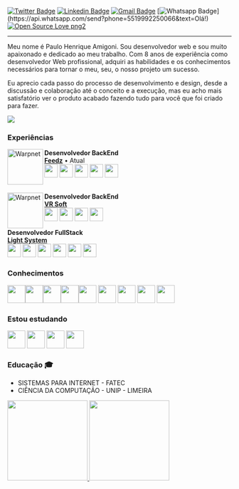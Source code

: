 

<p align="center">
   
[![Twitter Badge](https://img.shields.io/badge/-@pauloamigoni-1ca0f1?style=flat-square&labelColor=1ca0f1&logo=twitter&logoColor=white&link=https://twitter.com/pauloamigoni)](https://twitter.com/pauloamigoni) [![Linkedin Badge](https://img.shields.io/badge/-PauloAmigoni-blue?style=flat-square&logo=Linkedin&logoColor=white&link=https://www.linkedin.com/in/paulo-henrique-amigoni-a7076732/)](https://www.linkedin.com/in/paulo-henrique-amigoni-a7076732/) [![Gmail Badge](https://img.shields.io/badge/-paulo.amigoni@gmail.com-c14438?style=flat-square&logo=Gmail&logoColor=white&link=mailto:paulo.amigoni@gmail.com)](mailto:paulo.amigoni@gmail.com) [![Whatsapp Badge](https://img.shields.io/badge/-Whatsapp-4CA143?style=flat-square&labelColor=4CA143&logo=whatsapp&logoColor=white&link=https://api.whatsapp.com/send?phone=5519992250066&text=Olá!)](https://api.whatsapp.com/send?phone=5519992250066&text=Olá!)  [![Open Source Love png2](https://badges.frapsoft.com/os/v2/open-source.png?v=103)](https://github.com/ellerbrock/open-source-badges/)

</p>

<p align="center">
   <hr/>
</p>


Meu nome é Paulo Henrique Amigoni. Sou desenvolvedor web e sou muito apaixonado e dedicado ao meu trabalho. Com 8 anos de experiência como desenvolvedor Web profissional, adquiri as habilidades e os conhecimentos necessários para tornar o meu, seu, o nosso projeto um sucesso.

Eu aprecio cada passo do processo de desenvolvimento e design, desde a discussão e colaboração até o conceito e a execução, mas eu acho mais satisfatório ver o produto acabado fazendo tudo para você que foi criado para fazer.

<p align="left">
   <img src="http://img.shields.io/static/v1?label=WEB&message=DEVELOPER&color=RED&style=for-the-badge"/>
</p>


### Experiências

[<img align="left" height="auto" width="80px" alt="Warpnet" src="https://www.feedz.com.br/assets/img/growth/totvs.webp"/>](https://www.feedz.com.br/)

**Desenvolvedor BackEnd** \
[**Feedz**](https://www.feedz.com.br/) • Atual 
<br/>
<img src="https://cdn.jsdelivr.net/gh/devicons/devicon/icons/php/php-plain.svg" width="30" height="30" />  <img src="https://cdn.jsdelivr.net/gh/devicons/devicon/icons/laravel/laravel-plain-wordmark.svg" width="30" height="30" />  <img src="https://cdn.jsdelivr.net/gh/devicons/devicon/icons/mysql/mysql-original-wordmark.svg" width="30" height="30" />  <img src="https://cdn.jsdelivr.net/gh/devicons/devicon/icons/javascript/javascript-original.svg" width="30" height="30" />  <img src="https://cdn.jsdelivr.net/gh/devicons/devicon/icons/vuejs/vuejs-original-wordmark.svg" width="30" height="30" /> \
<br/>


[<img align="left" height="auto" width="80px" alt="Warpnet" src="https://www.vrsoft.com.br/storage/settings/May2021/lZA5eprMiWbhXfVBCF39.png"/>](https://www.vrsoft.com.br/)

**Desenvolvedor BackEnd** \
[**VR Soft**](https://www.vrsoft.com.br/) 
<br/>
<img src="https://cdn.jsdelivr.net/gh/devicons/devicon/icons/php/php-plain.svg" width="30" height="30" />  <img src="https://cdn.jsdelivr.net/gh/devicons/devicon/icons/mysql/mysql-original-wordmark.svg" width="30" height="30" />  <img src="https://cdn.jsdelivr.net/gh/devicons/devicon/icons/javascript/javascript-original.svg" width="30" height="30" />  <img src="https://cdn.jsdelivr.net/gh/devicons/devicon/icons/vuejs/vuejs-original-wordmark.svg" width="30" height="30" /> 
<br/>

**Desenvolvedor FullStack** \
[**Light System**](https://www.lightsystemsoft.com.br/)
<br/>
<img src="https://cdn.jsdelivr.net/gh/devicons/devicon/icons/php/php-plain.svg" width="30" height="30" />  <img src="https://cdn.jsdelivr.net/gh/devicons/devicon/icons/mysql/mysql-original-wordmark.svg" width="30" height="30" />  <img src="https://cdn.jsdelivr.net/gh/devicons/devicon/icons/javascript/javascript-original.svg" width="30" height="30" />  <img src="https://cdn.jsdelivr.net/gh/devicons/devicon/icons/jquery/jquery-original-wordmark.svg" width="30" height="30" /> <img src="https://cdn.jsdelivr.net/gh/devicons/devicon/icons/codeigniter/codeigniter-plain-wordmark.svg" width="30" height="30" />  <img src="https://cdn.jsdelivr.net/gh/devicons/devicon/icons/postgresql/postgresql-original-wordmark.svg" width="30" height="30" /> 
<br/>


### Conhecimentos

<img src="https://cdn.jsdelivr.net/gh/devicons/devicon/icons/php/php-plain.svg" width="40" height="40" style="padding='100px'"/><img src="https://cdn.jsdelivr.net/gh/devicons/devicon/icons/html5/html5-original-wordmark.svg" width="40" height="40" /><img src="https://cdn.jsdelivr.net/gh/devicons/devicon/icons/css3/css3-original-wordmark.svg" width="40" height="40" /><img src="https://cdn.jsdelivr.net/gh/devicons/devicon/icons/javascript/javascript-original.svg" width="40" height="40" /><img src="https://cdn.jsdelivr.net/gh/devicons/devicon/icons/jquery/jquery-original-wordmark.svg" width="40" height="40" /> <img src="https://cdn.jsdelivr.net/gh/devicons/devicon/icons/codeigniter/codeigniter-plain-wordmark.svg" width="40" height="40" /> <img src="https://cdn.jsdelivr.net/gh/devicons/devicon/icons/laravel/laravel-plain-wordmark.svg" width="40" height="40" />  <img src="https://cdn.jsdelivr.net/gh/devicons/devicon/icons/mysql/mysql-original-wordmark.svg" width="40" height="40" /> <img src="https://cdn.jsdelivr.net/gh/devicons/devicon/icons/postgresql/postgresql-original-wordmark.svg" width="40" height="40" />

### Estou estudando

<img src="https://cdn.jsdelivr.net/gh/devicons/devicon/icons/typescript/typescript-original.svg"  width="40" height="40" /> <img src="https://cdn.jsdelivr.net/gh/devicons/devicon/icons/vuejs/vuejs-original-wordmark.svg" width="40" height="40" /> <img src="https://cdn.jsdelivr.net/gh/devicons/devicon/icons/react/react-original-wordmark.svg" width="40" height="40" /> <img src="https://cdn.jsdelivr.net/gh/devicons/devicon/icons/nodejs/nodejs-original-wordmark.svg" width="40" height="40" /> 
          

### Educação  :mortar_board:
- SISTEMAS PARA INTERNET - FATEC 
- CIÊNCIA DA COMPUTAÇÃO - UNIP - LIMEIRA

<div>
<a href="https://github.com/pauloamigoni">
<img height="180em" src="https://github-readme-stats.vercel.app/api/top-langs/?username=pauloamigoni&layout=compact&langs_count=7&theme=dracula"/>
<img height="180em" src="https://github-readme-stats.vercel.app/api?username=pauloamigoni&show_icons=true&theme=dracula&include_all_commits=true&count_private=true"/>
</div>

